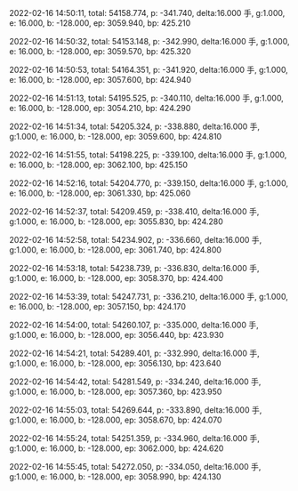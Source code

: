 2022-02-16 14:50:11, total: 54158.774, p: -341.740, delta:16.000 手, g:1.000, e: 16.000, b: -128.000, ep: 3059.940, bp: 425.210

2022-02-16 14:50:32, total: 54153.148, p: -342.990, delta:16.000 手, g:1.000, e: 16.000, b: -128.000, ep: 3059.570, bp: 425.320

2022-02-16 14:50:53, total: 54164.351, p: -341.920, delta:16.000 手, g:1.000, e: 16.000, b: -128.000, ep: 3057.600, bp: 424.940

2022-02-16 14:51:13, total: 54195.525, p: -340.110, delta:16.000 手, g:1.000, e: 16.000, b: -128.000, ep: 3054.210, bp: 424.290

2022-02-16 14:51:34, total: 54205.324, p: -338.880, delta:16.000 手, g:1.000, e: 16.000, b: -128.000, ep: 3059.600, bp: 424.810

2022-02-16 14:51:55, total: 54198.225, p: -339.100, delta:16.000 手, g:1.000, e: 16.000, b: -128.000, ep: 3062.100, bp: 425.150

2022-02-16 14:52:16, total: 54204.770, p: -339.150, delta:16.000 手, g:1.000, e: 16.000, b: -128.000, ep: 3061.330, bp: 425.060

2022-02-16 14:52:37, total: 54209.459, p: -338.410, delta:16.000 手, g:1.000, e: 16.000, b: -128.000, ep: 3055.830, bp: 424.280

2022-02-16 14:52:58, total: 54234.902, p: -336.660, delta:16.000 手, g:1.000, e: 16.000, b: -128.000, ep: 3061.740, bp: 424.800

2022-02-16 14:53:18, total: 54238.739, p: -336.830, delta:16.000 手, g:1.000, e: 16.000, b: -128.000, ep: 3058.370, bp: 424.400

2022-02-16 14:53:39, total: 54247.731, p: -336.210, delta:16.000 手, g:1.000, e: 16.000, b: -128.000, ep: 3057.150, bp: 424.170

2022-02-16 14:54:00, total: 54260.107, p: -335.000, delta:16.000 手, g:1.000, e: 16.000, b: -128.000, ep: 3056.440, bp: 423.930

2022-02-16 14:54:21, total: 54289.401, p: -332.990, delta:16.000 手, g:1.000, e: 16.000, b: -128.000, ep: 3056.130, bp: 423.640

2022-02-16 14:54:42, total: 54281.549, p: -334.240, delta:16.000 手, g:1.000, e: 16.000, b: -128.000, ep: 3057.360, bp: 423.950

2022-02-16 14:55:03, total: 54269.644, p: -333.890, delta:16.000 手, g:1.000, e: 16.000, b: -128.000, ep: 3058.670, bp: 424.070

2022-02-16 14:55:24, total: 54251.359, p: -334.960, delta:16.000 手, g:1.000, e: 16.000, b: -128.000, ep: 3062.000, bp: 424.620

2022-02-16 14:55:45, total: 54272.050, p: -334.050, delta:16.000 手, g:1.000, e: 16.000, b: -128.000, ep: 3058.990, bp: 424.130
